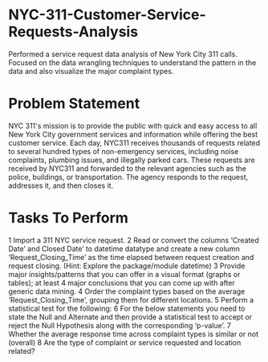 # NYC-311-Customer-Service-Requests-Analysis
Performed  a service request data analysis of New York City 311 calls.  Focused  on the data wrangling techniques to understand the pattern in the data and also visualize the major complaint types.
# Problem Statement
NYC 311's mission is to provide the public with quick and easy access to all New York City government services and information while offering the best customer service. Each day, NYC311 receives thousands of requests related to several hundred types of non-emergency services, including noise complaints, plumbing issues, and illegally parked cars. These requests are received by NYC311 and forwarded to the relevant agencies such as the police, buildings, or transportation. The agency responds to the request, addresses it, and then closes it.
# Tasks To Perform 
 1  Import a 311 NYC service request.
 2 Read or convert the columns ‘Created Date’ and Closed Date’ to datetime datatype and create a new column ‘Request_Closing_Time’ as the time elapsed between request creation and request closing. (Hint: Explore the package/module datetime)
 3  Provide major insights/patterns that you can offer in a visual format (graphs or tables); at least 4 major conclusions that you can come up with after generic data mining.
 4 Order the complaint types based on the average ‘Request_Closing_Time’, grouping them for different locations.
 5 Perform a statistical test for the following:
6 For the below statements you need to state the Null and Alternate and then provide a statistical test to accept or reject the Null Hypothesis along with the corresponding ‘p-value’.
7 Whether the average response time across complaint types is similar or not (overall)
8 Are the type of complaint or service requested and location related?
